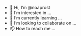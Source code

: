 - 👋 Hi, I’m @noaprost
- 👀 I’m interested in ...
- 🌱 I’m currently learning ...
- 💞️ I’m looking to collaborate on ...
- 📫 How to reach me ...

<!---
noaprost/noaprost is a ✨ special ✨ repository because its `README.md` (this file) appears on your GitHub profile.
You can click the Preview link to take a look at your changes.
--->
